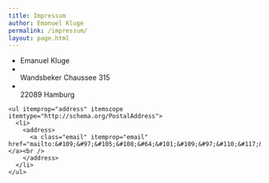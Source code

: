 ```yaml
---
title: Impressum
author: Emanuel Kluge
permalink: /impressum/
layout: page.html
---
```

<div id="hcard-Emanuel-Kluge" class="vcard">
  <div id="hcard-Emanuel-Kluge" class="vcard">
    <ul>
      <li itemscope itemtype="http://schema.org/Person">
        <span class="fn" itemprop="name">Emanuel Kluge</span>
      </li>
      <li itemprop="address" itemscope itemtype="http://schema.org/PostalAddress">
        <span class="street-address" itemprop="streetAddress"><br /> Wandsbeker Chaussee 315<br /> </span>
      </li>
      <li itemprop="address" itemscope itemtype="http://schema.org/PostalAddress">
        <span class="adr"><br /> <span class="postal-code" itemprop="postalCode">22089</span> <span class="locality" itemprop="addressLocality">Hamburg</span><br /> </span>
      </li>
    </ul>
    
    <ul itemprop="address" itemscope itemtype="http://schema.org/PostalAddress">
      <li>
        <address>
          <a class="email" itemprop="email" href="mailto:&#109;&#97;&#105;&#108;&#64;&#101;&#109;&#97;&#110;&#117;&#101;&#108;&#45;&#107;&#108;&#117;&#103;&#101;&#46;&#100;&#101;">&#109;&#97;&#105;&#108;&#64;&#101;&#109;&#97;&#110;&#117;&#101;&#108;&#45;&#107;&#108;&#117;&#103;&#101;&#46;&#100;&#101;</a><br />
        </address>
      </li>
    </ul>
  </div>
</div>
